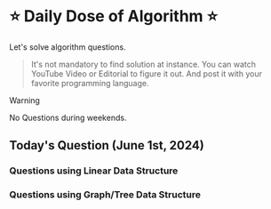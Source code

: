 # ⭐ Daily Dose of Algorithm ⭐
Let's solve algorithm questions.
> It's not mandatory to find solution at instance. You can watch YouTube Video or Editorial to figure it out. And post it with your favorite programming language.

> [!WARNING]
> No Questions during weekends.

## Today's Question (June 1st, 2024)
### Questions using Linear Data Structure

### Questions using Graph/Tree Data Structure
